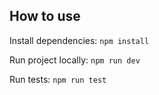 ## How to use

Install dependencies: `npm install`

Run project locally: `npm run dev`

Run tests: `npm run test`
